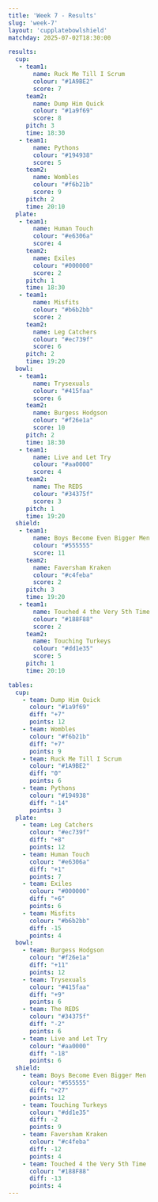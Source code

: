 ```yaml
---
title: 'Week 7 - Results'
slug: 'week-7'
layout: 'cupplatebowlshield'
matchday: 2025-07-02T18:30:00

results:
  cup:
   - team1:
       name: Ruck Me Till I Scrum
       colour: "#1A9BE2"
       score: 7
     team2:
       name: Dump Him Quick
       colour: "#1a9f69"
       score: 8
     pitch: 3
     time: 18:30
   - team1:
       name: Pythons
       colour: "#194938"
       score: 5
     team2:
       name: Wombles
       colour: "#f6b21b"
       score: 9
     pitch: 2
     time: 20:10
  plate:
   - team1:
       name: Human Touch
       colour: "#e6306a"
       score: 4
     team2:
       name: Exiles
       colour: "#000000"
       score: 2
     pitch: 1
     time: 18:30
   - team1:
       name: Misfits
       colour: "#b6b2bb"
       score: 2
     team2:
       name: Leg Catchers
       colour: "#ec739f"
       score: 6
     pitch: 2
     time: 19:20
  bowl:
   - team1:
       name: Trysexuals
       colour: "#415faa"
       score: 6
     team2:
       name: Burgess Hodgson
       colour: "#f26e1a"
       score: 10
     pitch: 2
     time: 18:30
   - team1:
       name: Live and Let Try
       colour: "#aa0000"
       score: 4
     team2:
       name: The REDS
       colour: "#34375f"
       score: 3
     pitch: 1
     time: 19:20
  shield:
   - team1:
       name: Boys Become Even Bigger Men
       colour: "#555555"
       score: 11
     team2:
       name: Faversham Kraken
       colour: "#c4feba"
       score: 2
     pitch: 3
     time: 19:20
   - team1:
       name: Touched 4 the Very 5th Time
       colour: "#188F88"
       score: 2
     team2:
       name: Touching Turkeys
       colour: "#dd1e35"
       score: 5
     pitch: 1
     time: 20:10

tables:
  cup:
    - team: Dump Him Quick
      colour: "#1a9f69"
      diff: "+7"
      points: 12
    - team: Wombles
      colour: "#f6b21b"
      diff: "+7"
      points: 9
    - team: Ruck Me Till I Scrum
      colour: "#1A9BE2"
      diff: "0"
      points: 6
    - team: Pythons
      colour: "#194938"
      diff: "-14"
      points: 3
  plate:
    - team: Leg Catchers
      colour: "#ec739f"
      diff: "+8"
      points: 12
    - team: Human Touch
      colour: "#e6306a"
      diff: "+1"
      points: 7
    - team: Exiles
      colour: "#000000"
      diff: "+6"
      points: 6
    - team: Misfits
      colour: "#b6b2bb"
      diff: -15
      points: 4
  bowl:
    - team: Burgess Hodgson
      colour: "#f26e1a"
      diff: "+11"
      points: 12
    - team: Trysexuals
      colour: "#415faa"
      diff: "+9"
      points: 6
    - team: The REDS
      colour: "#34375f"
      diff: "-2"
      points: 6
    - team: Live and Let Try
      colour: "#aa0000"
      diff: "-18"
      points: 6
  shield:
    - team: Boys Become Even Bigger Men
      colour: "#555555"
      diff: "+27"
      points: 12
    - team: Touching Turkeys
      colour: "#dd1e35"
      diff: -2
      points: 9
    - team: Faversham Kraken
      colour: "#c4feba"
      diff: -12
      points: 4
    - team: Touched 4 the Very 5th Time
      colour: "#188F88"
      diff: -13
      points: 4
---
```


